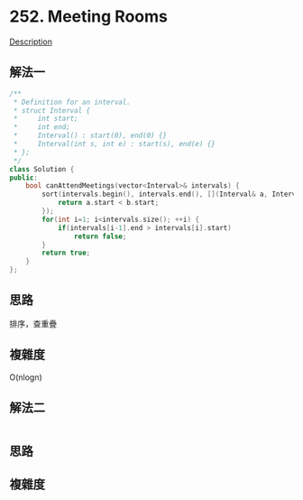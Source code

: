 # 252. Meeting Rooms 

[Description](https://leetcode.com/problems/meeting-rooms/description/)

## 解法一
```C++
/**
 * Definition for an interval.
 * struct Interval {
 *     int start;
 *     int end;
 *     Interval() : start(0), end(0) {}
 *     Interval(int s, int e) : start(s), end(e) {}
 * };
 */
class Solution {
public:
    bool canAttendMeetings(vector<Interval>& intervals) {
        sort(intervals.begin(), intervals.end(), [](Interval& a, Interval& b){
            return a.start < b.start;
        });
        for(int i=1; i<intervals.size(); ++i) {
            if(intervals[i-1].end > intervals[i].start)
                return false;
        }
        return true;
    }
};
```

## 思路
排序，查重疊

## 複雜度
O(nlogn)

## 解法二
```C++
```
## 思路

## 複雜度